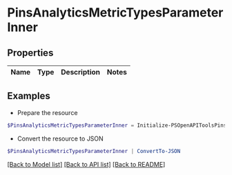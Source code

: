 # PinsAnalyticsMetricTypesParameterInner
## Properties

Name | Type | Description | Notes
------------ | ------------- | ------------- | -------------

## Examples

- Prepare the resource
```powershell
$PinsAnalyticsMetricTypesParameterInner = Initialize-PSOpenAPIToolsPinsAnalyticsMetricTypesParameterInner 
```

- Convert the resource to JSON
```powershell
$PinsAnalyticsMetricTypesParameterInner | ConvertTo-JSON
```

[[Back to Model list]](../README.md#documentation-for-models) [[Back to API list]](../README.md#documentation-for-api-endpoints) [[Back to README]](../README.md)

